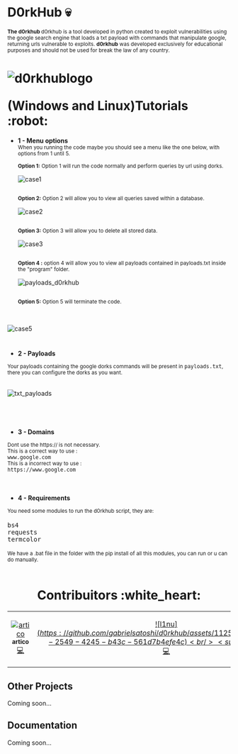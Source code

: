 #  D0rkHub :skull: 
**<sub>The d0rkhub  </sub>** <sub>d0rkhub is a tool developed in python created to exploit vulnerabilities using the google search engine that loads a txt payload with
commands that manipulate google, returning urls vulnerable to exploits. **d0rkhub** was developed exclusively for educational purposes and should not be used for
break the law of any country. </sub>

<h1>
  <p align='center'>

  ![d0rkhublogo](https://github.com/gabrielsatoshi/d0rkhub/assets/112598996/c49e6f31-46ac-43d4-a2d3-1e8a808a5cb7)

  </p>
(Windows and Linux)Tutorials :robot:
</h1>


- **1 - Menu options**<br>
<sub>When you running the code maybe you should see a menu like the one below, with options from 1 until 5. <br> <br> **Option 1:** Option 1 will run the code normally and perform queries by url using dorks.</sub>

  ![case1](https://github.com/gabrielsatoshi/d0rkhub/assets/112598996/9bbd54bb-272e-4b06-9db3-862519983645)

  <sub><br> **Option 2:** Option 2 will allow you to view all queries saved within a database.</sub>
  
  ![case2](https://github.com/gabrielsatoshi/d0rkhub/assets/112598996/acff9b18-f2d6-4fa0-87d2-468cf4a6d0b0)

  <sub><br>**Option 3:** Option 3 will allow you to delete all stored data.</sub>

  ![case3](https://github.com/gabrielsatoshi/d0rkhub/assets/112598996/b66a3ff1-194c-44e6-b387-8f0892464860)

  <sub><br>**Option 4 :** option 4 will allow you to view all payloads contained in payloads.txt inside the "program" folder.</sub>

  ![payloads_d0rkhub](https://github.com/gabrielsatoshi/d0rkhub/assets/112598996/1e9bf01e-5cd6-4704-ab42-016881659195)

  <sub><br>**Option 5:** Option 5 will terminate the code.</sub>
<br>

  ![case5](https://github.com/gabrielsatoshi/d0rkhub/assets/112598996/74c2998c-18b6-4ae0-a787-a68433b62a56)

  
#  

- **2 - Payloads**<br>

<sub>  
Your payloads containing the google dorks commands will be present in <kbd>payloads.txt</kbd>, there you can configure the dorks as you want.</sub>
<br><br>

![txt_payloads](https://github.com/gabrielsatoshi/d0rkhub/assets/112598996/fbb33df1-5e6b-41e2-9662-5577ad3691cc)
#  

<br>

- **3 - Domains**<br>
<sub>
Dont use the https:// is not necessary.</sub><br>

<sub>
This is a correct way to use : <br>
<kbd>www.google.com</kbd>
<br>
This is a incorrect way to use : <br>
<kbd>https://www.google.com</kbd>
</sub>
<br><br>
<br>

- **4 - Requirements**
<sub>
You need some modules to run the d0rkhub script, they are:</sub><br><br>
<kbd>bs4</kbd><br>
<kbd>requests</kbd><br>
<kbd>termcolor</kbd><br>
<br>
<sub>
We have a .bat file in the folder with the pip install of all this modules, you can run or u can do  
manually.
</sub>
  <br>


<br>
<h1 align="center" color="red">
Contribuitors :white_heart:
</h1>

<table align="center">
  <tr>
    <td align="center" width="300px"><a href="https://github.com/ArthurDants">

  ![artico](https://github.com/gabrielsatoshi/d0rkhub/assets/112598996/086eea19-d4d6-4261-93ed-b7968bdbacee)
  <br /><sub><b>artico</b></sub></a><br /><a href="https://github.com/ArthurDants" title="Code">💻</a></td>
    
  <td align="center"><a href="https://github.com/gabrielsatoshi">
  
  ![l1nu$](https://github.com/gabrielsatoshi/d0rkhub/assets/112598996/e4749a1b-2549-4245-b43c-561d7b4efe4c)
<br /><sub><b>l1nu$</b></sub></a><br /><a href="z" title="Answering Questions"></a> <a href="https://github.com/gabrielsatoshi" title="Code">💻</a> <a href="https://github.com/gabrielsatoshi" title="Documentation"></a> </td>
  </tr>
</table>


## Other Projects

Coming soon...


## Documentation

Coming soon...


